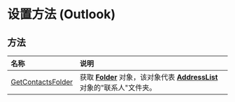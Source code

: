 
# 设置方法 (Outlook)

## 方法



|**名称**|**说明**|
|:-----|:-----|
|[GetContactsFolder](9ea91624-bd7d-af64-7220-a2d9b659787a.md)|获取  **[Folder](3cf6cda8-6d70-666e-2643-9d9c5b9cacfc.md)** 对象，该对象代表 **[AddressList](84611afe-48b1-185b-df4b-0f004e7436ff.md)** 对象的"联系人"文件夹。|
